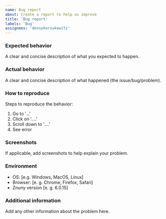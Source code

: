 ```yaml
---
name: Bug report
about: Create a report to help us improve
title: 'Bug report'
labels: 'Bug'
assignees: 'dennykorsukewitz'
---
```


### Expected behavior

A clear and concise description of what you expected to happen.

### Actual behavior

A clear and concise description of what happened (the issue/bug/problem).

### How to reproduce

Steps to reproduce the behavior:

1. Go to '...'
2. Click on '....'
3. Scroll down to '....'
4. See error

### Screenshots

If applicable, add screenshots to help explain your problem.

### Environment

- OS: [e.g. Windows, MacOS, Linux]
- Browser: [e. g. Chrome, Firefox, Safari]
- Znuny version [e. g. 6.0.15]

### Additional information

Add any other information about the problem here.
